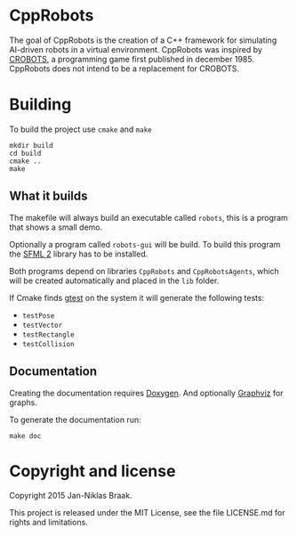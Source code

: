 # CppRobots
The goal of CppRobots is the creation of a C++ framework for simulating AI-driven robots in a virtual environment. CppRobots was inspired by [CROBOTS](http://crobots.deepthought.it/home.php), a programming game first published in	december 1985. CppRobots does not intend to be a replacement for CROBOTS.

# Building #
To build the project use `cmake` and `make`
~~~~~~~~~~~~~
mkdir build
cd build
cmake ..
make
~~~~~~~~~~~~~

## What it builds ##
The makefile will always build an executable called `robots`, this is a program that shows a small demo.

Optionally a program called `robots-gui` will be build. To build this program the [SFML 2](http://www.sfml-dev.org/) library has to be installed.

Both programs depend on libraries `CppRobots` and `CppRobotsAgents`, which will be created automatically and placed in the `lib` folder.

If Cmake finds [gtest](https://github.com/google/googletest) on the system it will generate the following tests:
* `testPose`
* `testVector`
* `testRectangle`
* `testCollision`

## Documentation ##
Creating the documentation requires [Doxygen](http://www.stack.nl/~dimitri/doxygen/). And optionally [Graphviz](http://www.graphviz.org/) for graphs.

To generate the documentation run:
~~~~~~~~~~~~~
make doc
~~~~~~~~~~~~~

# Copyright and license
Copyright 2015 Jan-Niklas Braak.

This project is released under the MIT License, see the file LICENSE.md for rights and limitations.
